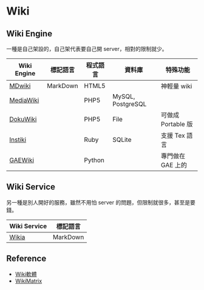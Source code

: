 Wiki
====

Wiki Engine
-----------

一種是自己架設的，自己架代表要自己開 server，相對的限制就少。

|  Wiki Engine  |  標記語言  |  程式語言  |  資料庫  |  特殊功能  |
|  -----------  |  --------  |  --------  |  ------  |  --------  |
| [MDwiki](https://github.com/Dynalon/mdwiki) | MarkDown | HTML5 | | 神輕量 wiki |
| [MediaWiki](https://www.mediawiki.org/wiki/MediaWiki) | | PHP5 | MySQL, PostgreSQL | |
| [DokuWiki](https://www.dokuwiki.org/) | | PHP5 | File | 可做成 Portable 版 |
| [Instiki](http://www.instiki.org/) | | Ruby | SQLite | 支援 Tex 語言 |
| [GAEWiki](https://code.google.com/p/gaewiki/) | | Python | | 專門做在 GAE 上的 |

Wiki Service
------------

另一種是別人開好的服務，雖然不用怕 server 的問題，但限制就很多，甚至是要錢。

|  Wiki Service  |  標記語言  |
|  ------------  |  --------  |
| [Wikia](http://www.wikia.com/Wikia) | MarkDown |

Reference
---------

* [Wiki軟體](http://zh.wikipedia.org/wiki/Wiki%E5%BC%95%E6%93%8E)
* [WikiMatrix](http://www.wikimatrix.org/)
